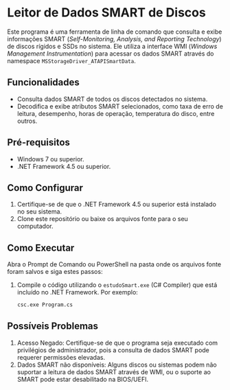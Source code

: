# Leitor de Dados SMART de Discos

Este programa é uma ferramenta de linha de comando que consulta e exibe informações SMART (*Self-Monitoring, Analysis, and Reporting Technology*) de discos rígidos e SSDs no sistema. Ele utiliza a interface WMI (*Windows Management Instrumentation*) para acessar os dados SMART através do namespace `MSStorageDriver_ATAPISmartData`.

## Funcionalidades

- Consulta dados SMART de todos os discos detectados no sistema.
- Decodifica e exibe atributos SMART selecionados, como taxa de erro de leitura, desempenho, horas de operação, temperatura do disco, entre outros.

## Pré-requisitos

- Windows 7 ou superior.
- .NET Framework 4.5 ou superior.

## Como Configurar

1. Certifique-se de que o .NET Framework 4.5 ou superior está instalado no seu sistema.
2. Clone este repositório ou baixe os arquivos fonte para o seu computador.

## Como Executar

Abra o Prompt de Comando ou PowerShell na pasta onde os arquivos fonte foram salvos e siga estes passos:

1. Compile o código utilizando o `estudoSmart.exe` (C# Compiler) que está incluído no .NET Framework. Por exemplo:

   ```bash
   csc.exe Program.cs
## Possíveis Problemas

1. Acesso Negado: Certifique-se de que o programa seja executado com privilégios de administrador, pois a consulta de dados SMART pode requerer permissões elevadas.
2. Dados SMART não disponíveis: Alguns discos ou sistemas podem não suportar a leitura de dados SMART através de WMI, ou o suporte ao SMART pode estar desabilitado na BIOS/UEFI.
